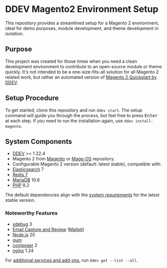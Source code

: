 # DDEV Magento2 Environment Setup

This repository provides a streamlined setup for a Magento 2 environment, ideal for demo purposes, module development, and theme development in isolation.

## Purpose

This project was created for those times when you need a clean development environment to contribute to an open-source module or theme quickly.
It's not intended to be a one-size-fits-all solution for all Magento 2 related work, but rather an automated version of [Magento 2 Quickstart by DDEV](https://ddev.readthedocs.io/en/stable/users/quickstart/#magento).

## Setup Procedure

To get started, clone this repository and run `ddev start`.
The setup command will guide you through the process, but feel free to press <kbd>Enter</kbd> at each step.
If you need to run the installation again, use `ddev install-magento`.

## System Components

- [DDEV](https://ddev.com/) >= 1.22.4
- Magento 2 from [Magento](https://experienceleague.adobe.com/docs/commerce-operations/installation-guide/composer.html) or [Mage-OS](https://devdocs.mage-os.org/) repository.
- Configurable Magento 2 version (default: latest stable), compatible with:
- [Elasticsearch](https://github.com/ddev/ddev-elasticsearch) 7
- [Redis 7](https://github.com/ddev/ddev-redis-7)
- [MariaDB](https://ddev.readthedocs.io/en/latest/users/extend/database-types/) 10.6
- [PHP](https://ddev.readthedocs.io/en/latest/users/configuration/config/#php_version) 8.2

The default dependencies align with the [system requirements](https://experienceleague.adobe.com/docs/commerce-operations/installation-guide/system-requirements.html) for the latest stable version.

### Noteworthy Features

- [xdebug](https://ddev.readthedocs.io/en/latest/users/debugging-profiling/step-debugging/) 3
- [Email Capture and Review](https://ddev.readthedocs.io/en/latest/users/usage/developer-tools/#email-capture-and-review-mailpit) ([Mailpit](https://github.com/axllent/mailpit))
- [Node.js](https://ddev.readthedocs.io/en/latest/users/extend/customization-extendibility/#using-nodejs-with-ddev) 20
- [gum](https://github.com/Morgy93/ddev-gum)
- [composer](https://ddev.readthedocs.io/en/latest/users/usage/developer-tools/#ddev-and-composer) 2
- [nginx](https://ddev.readthedocs.io/en/latest/users/configuration/config/#webserver_type) 1.24

For [additional services and add-ons](https://ddev.readthedocs.io/en/latest/users/extend/additional-services/), run `ddev get --list --all`.
